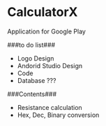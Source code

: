 # CalculatorX
Application for Google Play

###to do list###
- Logo Design
- Andorid Studio Design
- Code
- Database ???

###Contents### 
- Resistance calculation
- Hex, Dec, Binary conversion
